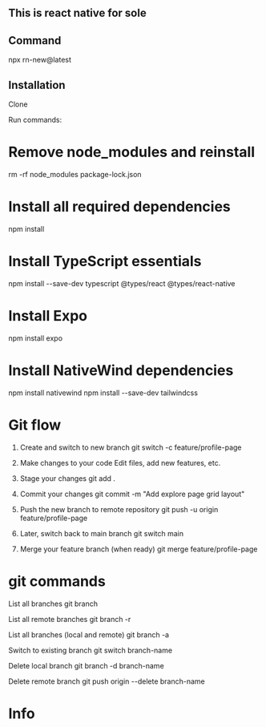 ## This is react native for sole ##

## Command ##

npx rn-new@latest


## Installation ##

Clone

Run commands:
# Remove node_modules and reinstall
rm -rf node_modules package-lock.json

# Install all required dependencies
npm install

# Install TypeScript essentials
npm install --save-dev typescript @types/react @types/react-native

# Install Expo
npm install expo

# Install NativeWind dependencies
npm install nativewind
npm install --save-dev tailwindcss


# Git flow
 1. Create and switch to new branch
git switch -c feature/profile-page

 2. Make changes to your code
 Edit files, add new features, etc.

 3. Stage your changes
git add .

 4. Commit your changes
git commit -m "Add explore page grid layout"

 5. Push the new branch to remote repository
git push -u origin feature/profile-page

 6. Later, switch back to main branch
git switch main

 7. Merge your feature branch (when ready)
git merge feature/profile-page

# git commands
 List all branches
git branch

 List all remote branches
git branch -r

 List all branches (local and remote)
git branch -a

 Switch to existing branch
git switch branch-name

 Delete local branch
git branch -d branch-name

 Delete remote branch
git push origin --delete branch-name

# Info